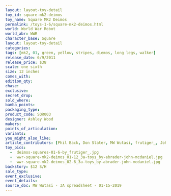 ```yaml
---
layout: layout-toy-detail 
toy_id: square-mk2-deimos
toy_name: Square MK2 Deimos
permalink: /toys-1-6/square-mk2-deimos.html
world: World War Robot
world_abr: WWR
character_base: Square
layout: layout-toy-detail
categories: 
tags: [mk2, 01, green, yellow, stripes, diemos, long legs, walker]
release_date: 6/9/2011
release_price: $38 
scale: one sixth
size: 12 inches
comes_with: 
edition_qty: 
chase: 
exclusive: 
secret_drop: 
sold_where: 
bamba_points: 
packaging_type: 
product_code: SQR003
designer: Ashley Wood
makers: 
points_of_articulation: 
variants: 
you_might_also_like: 
article_contributors: [Phil Back, Don Slater, MW Wutasi, frutiger_, John McDaniel]
toy_pics: 
  -  deimos-squares-01-6-by_frutiger_.jpg
  -  wwr-square-mk2-deimos_01-12_3a-toys_by-abrader-john-mcdaniel.jpg
  -  wwr-square-mk2-deimos_02-6_3a-toys_by-abrader-john-mcdaniel.jpg
backstory: $12 S/H
sale_type: 
event_exclusive: 
event_details: 
source_doc: MW Wutasi - 3A spreadsheet - 01-15-2019
---
```


